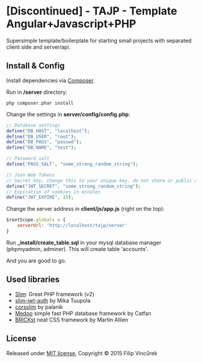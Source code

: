 # [Discontinued] - TAJP - Template Angular+Javascript+PHP

Supersimple template/boilerplate for starting small projects with separated client side and server/api.

## Install & Config
Install dependencies via [Composer](https://getcomposer.org/).

Run in **/server** directory:
```shell
php composer.phar install
```

Change the settings in **server/config/config.php**:
```php
// Database settings
define("DB_HOST", "localhost");
define("DB_USER", "root");
define("DB_PASS", "passwd");
define("DB_NAME", "test");

// Password salt
define('PASS_SALT', "some_strong_random_string");

// Json Web Tokens
// Secret key, change this to your unique key, do not share or public anywhere
define("JWT_SECRET", "some_strong_random_string");
// Expiration of cookies in minutes
define("JWT_EXPIRE", 15);
```
Change the server address in **client/js/app.js** (right on the top):
```javascript
$rootScope.globals = {
	serverUrl: 'http://localhost/tajp/server'
}
```

Run **_install/create_table.sql** in your mysql database manager (phpmyadmin, adminer).
This will create table 'accounts'.

And you are good to go.

## Used libraries
- [Slim](http://www.slimframework.com/): Great PHP framework (v2)
- [slim-jwt-auth](https://github.com/tuupola/slim-jwt-auth) by Mika Tuupola
- [corsslim](https://github.com/palanik/corsslim) by palanik
- [Medoo](http://medoo.in/) simple fast PHP database framework by Catfan
- [BRICKst](https://github.com/allienworks/BRICKst) neat CSS framework by Martin Allien

## License
Released under [MIT license](http://opensource.org/licenses/MIT), Copyright © 2015 Filip Vincůrek
